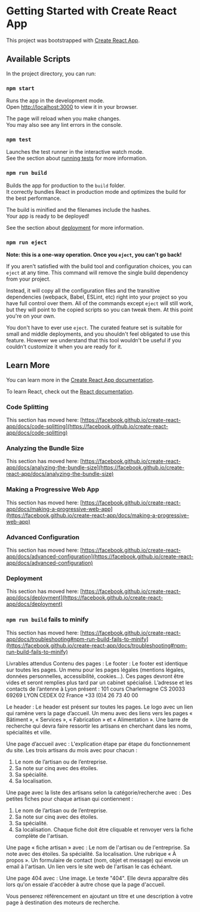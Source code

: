 # Getting Started with Create React App

This project was bootstrapped with [Create React App](https://github.com/facebook/create-react-app).

## Available Scripts

In the project directory, you can run:

### `npm start`

Runs the app in the development mode.\
Open [http://localhost:3000](http://localhost:3000) to view it in your browser.

The page will reload when you make changes.\
You may also see any lint errors in the console.

### `npm test`

Launches the test runner in the interactive watch mode.\
See the section about [running tests](https://facebook.github.io/create-react-app/docs/running-tests) for more information.

### `npm run build`

Builds the app for production to the `build` folder.\
It correctly bundles React in production mode and optimizes the build for the best performance.

The build is minified and the filenames include the hashes.\
Your app is ready to be deployed!

See the section about [deployment](https://facebook.github.io/create-react-app/docs/deployment) for more information.

### `npm run eject`

**Note: this is a one-way operation. Once you `eject`, you can't go back!**

If you aren't satisfied with the build tool and configuration choices, you can `eject` at any time. This command will remove the single build dependency from your project.

Instead, it will copy all the configuration files and the transitive dependencies (webpack, Babel, ESLint, etc) right into your project so you have full control over them. All of the commands except `eject` will still work, but they will point to the copied scripts so you can tweak them. At this point you're on your own.

You don't have to ever use `eject`. The curated feature set is suitable for small and middle deployments, and you shouldn't feel obligated to use this feature. However we understand that this tool wouldn't be useful if you couldn't customize it when you are ready for it.

## Learn More

You can learn more in the [Create React App documentation](https://facebook.github.io/create-react-app/docs/getting-started).

To learn React, check out the [React documentation](https://reactjs.org/).

### Code Splitting

This section has moved here: [https://facebook.github.io/create-react-app/docs/code-splitting](https://facebook.github.io/create-react-app/docs/code-splitting)

### Analyzing the Bundle Size

This section has moved here: [https://facebook.github.io/create-react-app/docs/analyzing-the-bundle-size](https://facebook.github.io/create-react-app/docs/analyzing-the-bundle-size)

### Making a Progressive Web App

This section has moved here: [https://facebook.github.io/create-react-app/docs/making-a-progressive-web-app](https://facebook.github.io/create-react-app/docs/making-a-progressive-web-app)

### Advanced Configuration

This section has moved here: [https://facebook.github.io/create-react-app/docs/advanced-configuration](https://facebook.github.io/create-react-app/docs/advanced-configuration)

### Deployment

This section has moved here: [https://facebook.github.io/create-react-app/docs/deployment](https://facebook.github.io/create-react-app/docs/deployment)

### `npm run build` fails to minify

This section has moved here: [https://facebook.github.io/create-react-app/docs/troubleshooting#npm-run-build-fails-to-minify](https://facebook.github.io/create-react-app/docs/troubleshooting#npm-run-build-fails-to-minify)

Livrables attendus
Contenu des pages :
Le footer : 
Le footer est identique sur toutes les pages. 
Un menu pour les pages légales (mentions légales, données personnelles, accessibilité, cookies…). Ces pages devront être vides et seront remplies plus tard par un cabinet spécialisé. 
L’adresse et les contacts de l’antenne à Lyon présent : 
101 cours Charlemagne 
CS 20033 
69269 LYON CEDEX 02 
France 
+33 (0)4 26 73 40 00  

Le header : 
Le header est présent sur toutes les pages. 
Le logo avec un lien qui ramène vers la page d’accueil. 
Un menu avec des liens vers les pages « Bâtiment », « Services », « Fabrication » et « Alimentation ». 
Une barre de recherche qui devra faire ressortir les artisans en cherchant dans les noms, spécialités et ville. 

Une page d’accueil avec : 
L'explication étape par étape du fonctionnement du site.
Les trois artisans du mois avec pour chacun : 
1. Le nom de l’artisan ou de l’entreprise. 
2. Sa note sur cinq avec des étoiles. 
3. Sa spécialité. 
4. Sa localisation. 

Une page avec la liste des artisans selon la catégorie/recherche avec :
Des petites fiches pour chaque artisan qui contiennent :
1. Le nom de l’artisan ou de l’entreprise. 
2. Sa note sur cinq avec des étoiles. 
3. Sa spécialité. 
4. Sa localisation. 
Chaque fiche doit être cliquable et renvoyer vers la fiche complète de l'artisan.

Une page « fiche artisan » avec :
Le nom de l'artisan ou de l'entreprise.
Sa note avec des étoiles.
Sa spécialité.
Sa localisation.
Une rubrique « À propos ».
Un formulaire de contact (nom, objet et message) qui envoie un email à l'artisan.
Un lien vers le site web de l'artisan le cas échéant.

Une page 404 avec : 
Une image. 
Le texte "404". 
Elle devra apparaître dès lors qu'on essaie d'accéder à autre chose que la page d'accueil. 

Vous penserez référencement en ajoutant un titre et une description à votre page à destination des moteurs de recherche. 
